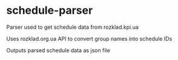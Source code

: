 # schedule-parser
Parser used to get schedule data from rozklad.kpi.ua

Uses rozklad.org.ua API to convert group names into schedule IDs

Outputs parsed schedule data as json file
